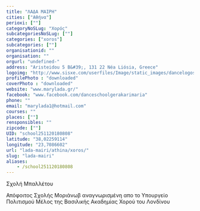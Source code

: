 ```yaml
---
title: "ΛΑΔΑ ΜΑΙΡΗ"
cities: ["Αθήνα"]
perioxi: [""]
categoryNoSLug: "Χορός"
subcategoriesNoSLug: [""]
categories: ["xoros"]
subcategories: [""]
organisationid: ""
organisation: ""
orgurl: "undefined-"
address: "Aristeidou 5 B&#39;, 131 22 Néa Liósia, Greece"
logoimg: "http://www.sisxe.com/userfiles/Image/static_images/dancelogos/logo-mary.jpg"
profilePhoto : "downloaded"
coverPhoto : "downloaded"
website: "www.marylada.gr/"
facebook: "www.facebook.com/danceschoolgerakarimaria"
phone: ""
email: "marylada1@hotmail.com"
courses: ""
places: [""]
rensponsibles: ""
zipcode: [""]
UID: "school251120180808"
latitude: "38,02259114"
longitude: "23,7086602"
url: "lada-mairi/athina/xoros/"
slug: "lada-mairi"
aliases:
    - /school251120180808
---
```



Σχολή Μπαλλέτου

Απόφοιτος Σχολής Μοριάνωβ αναγνωρισμένη απο το Υπουργείο Πολιτισμού Μέλος της Βασιλικής Ακαδημίας Χορού του Λονδίνου